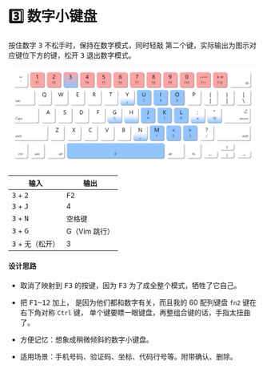 # 3️⃣ 数字小键盘

按住数字 <kbd>3</kbd> 不松手时，保持在数字模式，同时轻敲 <kbd>第二个键</kbd>，实际输出为图示对应键位下方的键，松开 <kbd>3</kbd> 退出数字模式。

![数字小键盘](../img/digital-keyboard.png)

| 输入                        | 输出                     |
| --------------------------- | ------------------------ |
| <kbd>3</kbd> + <kbd>2</kbd> | <kbd>F2</kbd>            |
| <kbd>3</kbd> + <kbd>J</kbd>  | 4                        |
| <kbd>3</kbd> + <kbd>N</kbd>  | 空格键                   |
| <kbd>3</kbd> + <kbd>G</kbd>  | G（Vim 跳行） |
| <kbd>3</kbd> + 无（松开）   | 3                        |


#### 设计思路

- 取消了映射到 <kbd>F3</kbd> 的按键，因为 <kbd>F3</kbd> 为了成全整个模式，牺牲了它自己。

- 把 <kbd>F1~12</kbd> 加上， 是因为他们都和数字有关，而且我的 60 配列键盘 `fn2` 键在右下角对称 `Ctrl` 键， 单个键要瞟一眼键盘，再整组合键的话，手指太扭曲了。

- 方便记忆：想象成稍微倾斜的数字小键盘。

- 适用场景：手机号码、验证码、坐标、代码行号等。附带确认、删除。